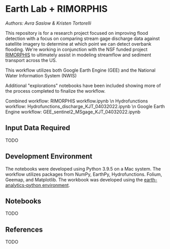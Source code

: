 # Earth Lab + RIMORPHIS

_Authors: Avra Saslow & Kristen Tortorelli_

This repository is for a research project focused on improving flood detection with a focus on comparing stream gage discharge data against satellite imagery to determine at which point we can detect overbank flooding. We're working in conjunction with the NSF funded project [RIMORPHIS](https://rimorphis.org/) to ultimately assist in modeling streamflow and sediment transport across the US.

This workflow utilizes both Google Earth Engine (GEE) and the National Water Information System (NWIS)

Additional "explorations" notebooks have been included showing more of the process completed to finalize the workflow.

Combined workflow: RIMORPHIS workflow.ipynb \n
Hydrofunctions workflow: Hydrofunctions_discharge_KJT_04032022.ipynb \n
Google Earth Engine workflow: GEE_sentinel2_MSgage_KJT_04032022.ipynb

## Input Data Required
TODO

## Development Environment
The notebooks were developed using Python 3.9.5 on a Mac system. The workflow utilizes packages from NumPy, EarthPy, Hydrofunctions. Folium, Geemap, and Matplotlib. The workbook was developed using the [earth-analytics-python environment](https://github.com/earthlab/earth-analytics-python-env).

## Notebooks
TODO

## References
TODO
